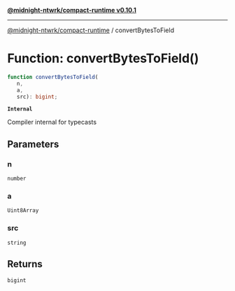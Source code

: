 [**@midnight-ntwrk/compact-runtime v0.10.1**](../README.md)

***

[@midnight-ntwrk/compact-runtime](../globals.md) / convertBytesToField

# Function: convertBytesToField()

```ts
function convertBytesToField(
   n, 
   a, 
   src): bigint;
```

**`Internal`**

Compiler internal for typecasts

## Parameters

### n

`number`

### a

`Uint8Array`

### src

`string`

## Returns

`bigint`
